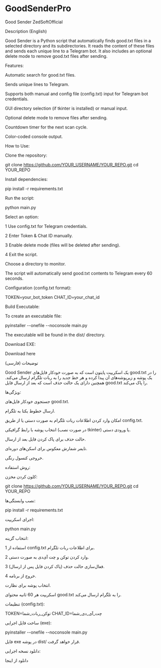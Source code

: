 # GoodSenderPro
ٌGood Sender ZedSoftOfficial

Description (English)

Good Sender is a Python script that automatically finds good.txt files in a selected directory and its subdirectories. It reads the content of these files and sends each unique line to a Telegram bot. It also includes an optional delete mode to remove good.txt files after sending.

Features:

Automatic search for good.txt files.

Sends unique lines to Telegram.

Supports both manual and config file (config.txt) input for Telegram bot credentials.

GUI directory selection (if tkinter is installed) or manual input.

Optional delete mode to remove files after sending.

Countdown timer for the next scan cycle.

Color-coded console output.

How to Use:

Clone the repository:

git clone https://github.com/YOUR_USERNAME/YOUR_REPO.git
cd YOUR_REPO

Install dependencies:

pip install -r requirements.txt

Run the script:

python main.py

Select an option:

1 Use config.txt for Telegram credentials.

2 Enter Token & Chat ID manually.

3 Enable delete mode (files will be deleted after sending).

4 Exit the script.

Choose a directory to monitor.

The script will automatically send good.txt contents to Telegram every 60 seconds.

Configuration (config.txt format):

TOKEN=your_bot_token
CHAT_ID=your_chat_id

Build Executable:

To create an executable file:

pyinstaller --onefile --noconsole main.py

The executable will be found in the dist/ directory.

Download EXE:

Download here

توضیحات (فارسی)

Good Sender یک اسکریپت پایتون است که به صورت خودکار فایل‌های good.txt را در یک پوشه و زیرپوشه‌های آن پیدا کرده و هر خط جدید را به ربات تلگرام ارسال می‌کند. همچنین دارای یک حالت حذف است که بعد از ارسال فایل good.txt را پاک می‌کند.

ویژگی‌ها:

جستجوی خودکار فایل‌های good.txt.

ارسال خطوط یکتا به تلگرام.

امکان وارد کردن اطلاعات ربات تلگرام به صورت دستی یا از طریق config.txt.

انتخاب پوشه با رابط گرافیکی (در صورت نصب tkinter) یا ورودی دستی.

حالت حذف برای پاک کردن فایل بعد از ارسال.

تایمر شمارش معکوس برای اسکن‌های دوره‌ای.

خروجی کنسول رنگی.

روش استفاده:

کلون کردن مخزن:

git clone https://github.com/YOUR_USERNAME/YOUR_REPO.git
cd YOUR_REPO

نصب وابستگی‌ها:

pip install -r requirements.txt

اجرای اسکریپت:

python main.py

انتخاب گزینه:

1 استفاده از config.txt برای اطلاعات ربات تلگرام.

2 وارد کردن توکن و چت آی‌دی به صورت دستی.

3 فعال‌سازی حالت حذف (پاک کردن فایل پس از ارسال).

4 خروج از برنامه.

انتخاب پوشه برای نظارت.

اسکریپت هر 60 ثانیه محتوای good.txt را به تلگرام ارسال می‌کند.

تنظیمات (config.txt):

TOKEN=توکن_ربات_شما
CHAT_ID=چت_آی_دی_شما

ساخت فایل اجرایی (exe):

pyinstaller --onefile --noconsole main.py

فایل exe در پوشه dist/ قرار خواهد گرفت.

دانلود نسخه اجرایی:

دانلود از اینجا

